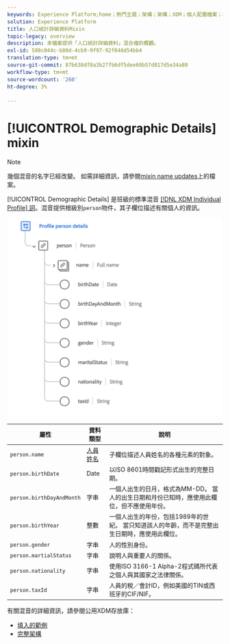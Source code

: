 ```yaml
---
keywords: Experience Platform;home；熱門主題；架構；架構；XDM；個人配置檔案；欄位；架構；架構設計；mixin;mixin;person;person details;profile person details;person;
solution: Experience Platform
title: 人口統計詳細資料Mixin
topic-legacy: overview
description: 本檔案提供「人口統計詳細資料」混合檔的概觀。
exl-id: 588c044c-b80d-4cb9-9f97-92f040d54bb4
translation-type: tm+mt
source-git-commit: 87b638df8a3b27fb6df5dee60b57d817d5e34a80
workflow-type: tm+mt
source-wordcount: '260'
ht-degree: 3%

---
```


# [!UICONTROL Demographic Details] mixin

>[!NOTE]
>
>幾個混音的名字已經改變。 如需詳細資訊，請參閱[mixin name updates](../name-updates.md)上的檔案。

[!UICONTROL Demographic Details] 是班級的標準混音 [[!DNL XDM Individual Profile] 詞](../../classes/individual-profile.md)。混音提供根級別`person`物件，其子欄位描述有關個人的資訊。

<img src="../../images/mixins/profile-person-details.png" width="600" /><br />

| 屬性 | 資料類型 | 說明 |
| --- | --- | --- |
| `person.name` | [人員姓名](../../data-types/person-name.md) | 子欄位描述人員姓名的各種元素的對象。 |
| `person.birthDate` | Date | 以ISO 8601時間戳記形式出生的完整日期。 |
| `person.birthDayAndMonth` | 字串 | 一個人出生的日月，格式為MM-DD。 當人的出生日期和月份已知時，應使用此欄位，但不應使用年份。 |
| `person.birthYear` | 整數 | 一個人出生的年份，包括1989年的世紀。 當只知道該人的年齡，而不是完整出生日期時，應使用此欄位。 |
| `person.gender` | 字串 | 人的性別身份。 |
| `person.martialStatus` | 字串 | 說明人與重要人的關係。 |
| `person.nationality` | 字串 | 使用ISO 3166-1 Alpha-2程式碼所代表之個人與其國家之法律關係。 |
| `person.taxId` | 字串 | 人員的稅／會計ID，例如美國的TIN或西班牙的CIF/NIF。 |

有關混音的詳細資訊，請參閱公用XDM存放庫：

* [填入的範例](https://github.com/adobe/xdm/blob/master/components/mixins/profile/profile-person-details.example.1.json)
* [完整架構](https://github.com/adobe/xdm/blob/master/components/mixins/profile/profile-person-details.schema.json)
